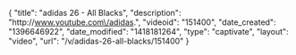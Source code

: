 {
    "title": "adidas 26 - All Blacks",
    "description": "http:\/\/www.youtube.com\/adidas.",
    "videoid": "151400",
    "date_created": "1396646922",
    "date_modified": "1418181264",
    "type": "captivate",
    "layout": "video",
    "url": "\/v\/adidas-26-all-blacks\/151400"
}